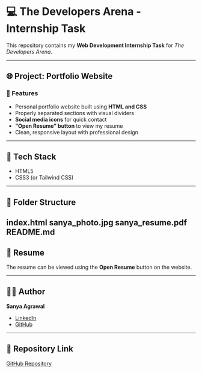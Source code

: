 # 💻 The Developers Arena - Internship Task

This repository contains my **Web Development Internship Task** for *The Developers Arena*.

---

## 🌐 Project: Portfolio Website

### 🚀 Features
- Personal portfolio website built using **HTML and CSS**
- Properly separated sections with visual dividers
- **Social media icons** for quick contact
- **“Open Resume” button** to view my resume
- Clean, responsive layout with professional design

---

## 🧰 Tech Stack
- HTML5  
- CSS3 (or Tailwind CSS)

---

## 📂 Folder Structure
index.html
sanya_photo.jpg
sanya_resume.pdf
README.md
---

## 📄 Resume
The resume can be viewed using the **Open Resume** button on the website.

---

## 👩‍💻 Author
**Sanya Agrawal**

- [LinkedIn](https://www.linkedin.com/in/sanyaagrawal/)
- [GitHub](https://github.com/sanya008x)

---

## 🔗 Repository Link
[GitHub Repository](https://github.com/sanya008x/The-Developers-Arena-Internship-Tasks)

